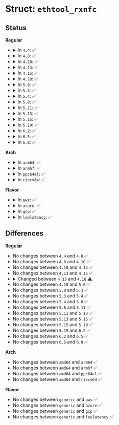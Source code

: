 # Struct: <code>ethtool_rxnfc</code>

## Status
<b>Regular</b>
<ul>
<li>
<details>
<summary>In <code>4.4</code>: ✅</summary>

```c
struct ethtool_rxnfc {
    __u32 cmd;
    __u32 flow_type;
    __u64 data;
    struct ethtool_rx_flow_spec fs;
    __u32 rule_cnt;
    __u32 rule_locs[0];
};
```
</details>
</li>
<li>
<details>
<summary>In <code>4.8</code>: ✅</summary>

```c
struct ethtool_rxnfc {
    __u32 cmd;
    __u32 flow_type;
    __u64 data;
    struct ethtool_rx_flow_spec fs;
    __u32 rule_cnt;
    __u32 rule_locs[0];
};
```
</details>
</li>
<li>
<details>
<summary>In <code>4.10</code>: ✅</summary>

```c
struct ethtool_rxnfc {
    __u32 cmd;
    __u32 flow_type;
    __u64 data;
    struct ethtool_rx_flow_spec fs;
    __u32 rule_cnt;
    __u32 rule_locs[0];
};
```
</details>
</li>
<li>
<details>
<summary>In <code>4.13</code>: ✅</summary>

```c
struct ethtool_rxnfc {
    __u32 cmd;
    __u32 flow_type;
    __u64 data;
    struct ethtool_rx_flow_spec fs;
    __u32 rule_cnt;
    __u32 rule_locs[0];
};
```
</details>
</li>
<li>
<details>
<summary>In <code>4.15</code>: ✅</summary>

```c
struct ethtool_rxnfc {
    __u32 cmd;
    __u32 flow_type;
    __u64 data;
    struct ethtool_rx_flow_spec fs;
    __u32 rule_cnt;
    __u32 rule_locs[0];
};
```
</details>
</li>
<li>
<details>
<summary>In <code>4.18</code>: ✅</summary>

```c
struct ethtool_rxnfc {
    __u32 cmd;
    __u32 flow_type;
    __u64 data;
    struct ethtool_rx_flow_spec fs;
    __u32 rule_cnt;
    __u32 rss_context;
    __u32 rule_locs[0];
};
```
</details>
</li>
<li>
<details>
<summary>In <code>5.0</code>: ✅</summary>

```c
struct ethtool_rxnfc {
    __u32 cmd;
    __u32 flow_type;
    __u64 data;
    struct ethtool_rx_flow_spec fs;
    __u32 rule_cnt;
    __u32 rss_context;
    __u32 rule_locs[0];
};
```
</details>
</li>
<li>
<details>
<summary>In <code>5.3</code>: ✅</summary>

```c
struct ethtool_rxnfc {
    __u32 cmd;
    __u32 flow_type;
    __u64 data;
    struct ethtool_rx_flow_spec fs;
    __u32 rule_cnt;
    __u32 rss_context;
    __u32 rule_locs[0];
};
```
</details>
</li>
<li>
<details>
<summary>In <code>5.4</code>: ✅</summary>

```c
struct ethtool_rxnfc {
    __u32 cmd;
    __u32 flow_type;
    __u64 data;
    struct ethtool_rx_flow_spec fs;
    __u32 rule_cnt;
    __u32 rss_context;
    __u32 rule_locs[0];
};
```
</details>
</li>
<li>
<details>
<summary>In <code>5.8</code>: ✅</summary>

```c
struct ethtool_rxnfc {
    __u32 cmd;
    __u32 flow_type;
    __u64 data;
    struct ethtool_rx_flow_spec fs;
    __u32 rule_cnt;
    __u32 rss_context;
    __u32 rule_locs[0];
};
```
</details>
</li>
<li>
<details>
<summary>In <code>5.11</code>: ✅</summary>

```c
struct ethtool_rxnfc {
    __u32 cmd;
    __u32 flow_type;
    __u64 data;
    struct ethtool_rx_flow_spec fs;
    __u32 rule_cnt;
    __u32 rss_context;
    __u32 rule_locs[0];
};
```
</details>
</li>
<li>
<details>
<summary>In <code>5.13</code>: ✅</summary>

```c
struct ethtool_rxnfc {
    __u32 cmd;
    __u32 flow_type;
    __u64 data;
    struct ethtool_rx_flow_spec fs;
    __u32 rule_cnt;
    __u32 rss_context;
    __u32 rule_locs[0];
};
```
</details>
</li>
<li>
<details>
<summary>In <code>5.15</code>: ✅</summary>

```c
struct ethtool_rxnfc {
    __u32 cmd;
    __u32 flow_type;
    __u64 data;
    struct ethtool_rx_flow_spec fs;
    __u32 rule_cnt;
    __u32 rss_context;
    __u32 rule_locs[0];
};
```
</details>
</li>
<li>
<details>
<summary>In <code>5.19</code>: ✅</summary>

```c
struct ethtool_rxnfc {
    __u32 cmd;
    __u32 flow_type;
    __u64 data;
    struct ethtool_rx_flow_spec fs;
    __u32 rule_cnt;
    __u32 rss_context;
    __u32 rule_locs[0];
};
```
</details>
</li>
<li>
<details>
<summary>In <code>6.2</code>: ✅</summary>

```c
struct ethtool_rxnfc {
    __u32 cmd;
    __u32 flow_type;
    __u64 data;
    struct ethtool_rx_flow_spec fs;
    __u32 rule_cnt;
    __u32 rss_context;
    __u32 rule_locs[0];
};
```
</details>
</li>
<li>
<details>
<summary>In <code>6.5</code>: ✅</summary>

```c
struct ethtool_rxnfc {
    __u32 cmd;
    __u32 flow_type;
    __u64 data;
    struct ethtool_rx_flow_spec fs;
    __u32 rule_cnt;
    __u32 rss_context;
    __u32 rule_locs[0];
};
```
</details>
</li>
<li>
<details>
<summary>In <code>6.8</code>: ✅</summary>

```c
struct ethtool_rxnfc {
    __u32 cmd;
    __u32 flow_type;
    __u64 data;
    struct ethtool_rx_flow_spec fs;
    __u32 rule_cnt;
    __u32 rss_context;
    __u32 rule_locs[0];
};
```
</details>
</li>
</ul>
<b>Arch</b>
<ul>
<li>
<details>
<summary>In <code>arm64</code>: ✅</summary>

```c
struct ethtool_rxnfc {
    __u32 cmd;
    __u32 flow_type;
    __u64 data;
    struct ethtool_rx_flow_spec fs;
    __u32 rule_cnt;
    __u32 rss_context;
    __u32 rule_locs[0];
};
```
</details>
</li>
<li>
<details>
<summary>In <code>armhf</code>: ✅</summary>

```c
struct ethtool_rxnfc {
    __u32 cmd;
    __u32 flow_type;
    __u64 data;
    struct ethtool_rx_flow_spec fs;
    __u32 rule_cnt;
    __u32 rss_context;
    __u32 rule_locs[0];
};
```
</details>
</li>
<li>
<details>
<summary>In <code>ppc64el</code>: ✅</summary>

```c
struct ethtool_rxnfc {
    __u32 cmd;
    __u32 flow_type;
    __u64 data;
    struct ethtool_rx_flow_spec fs;
    __u32 rule_cnt;
    __u32 rss_context;
    __u32 rule_locs[0];
};
```
</details>
</li>
<li>
<details>
<summary>In <code>riscv64</code>: ✅</summary>

```c
struct ethtool_rxnfc {
    __u32 cmd;
    __u32 flow_type;
    __u64 data;
    struct ethtool_rx_flow_spec fs;
    __u32 rule_cnt;
    __u32 rss_context;
    __u32 rule_locs[0];
};
```
</details>
</li>
</ul>
<b>Flavor</b>
<ul>
<li>
<details>
<summary>In <code>aws</code>: ✅</summary>

```c
struct ethtool_rxnfc {
    __u32 cmd;
    __u32 flow_type;
    __u64 data;
    struct ethtool_rx_flow_spec fs;
    __u32 rule_cnt;
    __u32 rss_context;
    __u32 rule_locs[0];
};
```
</details>
</li>
<li>
<details>
<summary>In <code>azure</code>: ✅</summary>

```c
struct ethtool_rxnfc {
    __u32 cmd;
    __u32 flow_type;
    __u64 data;
    struct ethtool_rx_flow_spec fs;
    __u32 rule_cnt;
    __u32 rss_context;
    __u32 rule_locs[0];
};
```
</details>
</li>
<li>
<details>
<summary>In <code>gcp</code>: ✅</summary>

```c
struct ethtool_rxnfc {
    __u32 cmd;
    __u32 flow_type;
    __u64 data;
    struct ethtool_rx_flow_spec fs;
    __u32 rule_cnt;
    __u32 rss_context;
    __u32 rule_locs[0];
};
```
</details>
</li>
<li>
<details>
<summary>In <code>lowlatency</code>: ✅</summary>

```c
struct ethtool_rxnfc {
    __u32 cmd;
    __u32 flow_type;
    __u64 data;
    struct ethtool_rx_flow_spec fs;
    __u32 rule_cnt;
    __u32 rss_context;
    __u32 rule_locs[0];
};
```
</details>
</li>
</ul>

## Differences
<b>Regular</b>
<ul>
<li>
No changes between <code>4.4</code> and <code>4.8</code> ✅
</li>
<li>
No changes between <code>4.8</code> and <code>4.10</code> ✅
</li>
<li>
No changes between <code>4.10</code> and <code>4.13</code> ✅
</li>
<li>
No changes between <code>4.13</code> and <code>4.15</code> ✅
</li>
<li>
<details>
<summary>Changed between <code>4.15</code> and <code>4.18</code> ⚠️</summary>
<ul>
<li>
<b>Field added. </b>
<code>__u32 rss_context</code>
</li>
</ul>
</details>
</li>
<li>
No changes between <code>4.18</code> and <code>5.0</code> ✅
</li>
<li>
No changes between <code>5.0</code> and <code>5.3</code> ✅
</li>
<li>
No changes between <code>5.3</code> and <code>5.4</code> ✅
</li>
<li>
No changes between <code>5.4</code> and <code>5.8</code> ✅
</li>
<li>
No changes between <code>5.8</code> and <code>5.11</code> ✅
</li>
<li>
No changes between <code>5.11</code> and <code>5.13</code> ✅
</li>
<li>
No changes between <code>5.13</code> and <code>5.15</code> ✅
</li>
<li>
No changes between <code>5.15</code> and <code>5.19</code> ✅
</li>
<li>
No changes between <code>5.19</code> and <code>6.2</code> ✅
</li>
<li>
No changes between <code>6.2</code> and <code>6.5</code> ✅
</li>
<li>
No changes between <code>6.5</code> and <code>6.8</code> ✅
</li>
</ul>
<b>Arch</b>
<ul>
<li>
No changes between <code>amd64</code> and <code>arm64</code> ✅
</li>
<li>
No changes between <code>amd64</code> and <code>armhf</code> ✅
</li>
<li>
No changes between <code>amd64</code> and <code>ppc64el</code> ✅
</li>
<li>
No changes between <code>amd64</code> and <code>riscv64</code> ✅
</li>
</ul>
<b>Flavor</b>
<ul>
<li>
No changes between <code>generic</code> and <code>aws</code> ✅
</li>
<li>
No changes between <code>generic</code> and <code>azure</code> ✅
</li>
<li>
No changes between <code>generic</code> and <code>gcp</code> ✅
</li>
<li>
No changes between <code>generic</code> and <code>lowlatency</code> ✅
</li>
</ul>
